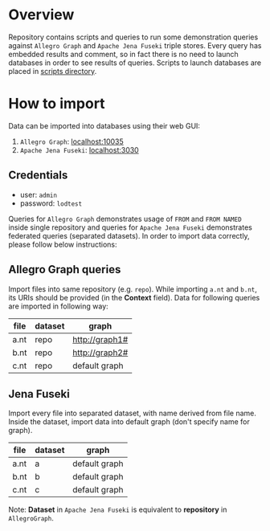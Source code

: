 # Overview
Repository contains scripts and queries to run some demonstration queries
against ``Allegro Graph`` and ``Apache Jena Fuseki`` triple stores.
Every query has embedded results and comment, so in fact there is no need
to launch databases in order to see results of queries.
Scripts to launch databases are placed in [scripts directory](scripts).

# How to import
Data can be imported into databases using their web GUI:
1. ``Allegro Graph``: [localhost:10035](http://localhost:10035)
1. ``Apache Jena Fuseki``: [localhost:3030](http://localhost:3030)

## Credentials
- user: ``admin``
- password: ``lodtest``

Queries for ``Allegro Graph`` demonstrates usage of ``FROM`` and ``FROM NAMED`` inside single repository and queries for ``Apache Jena Fuseki``
demonstrates federated queries (separated datasets). In order to import
data correctly, please follow below instructions:

## Allegro Graph queries
Import files into same repository (e.g. ``repo``).
While importing ``a.nt`` and ``b.nt``, its URIs should be provided
(in the **Context** field).
Data for following queries are imported in following way:

| file | dataset | graph |
| - | - | - |
| a.nt | repo |  <http://graph1#> |
| b.nt | repo |  <http://graph2#> |
| c.nt | repo |  default graph |


## Jena Fuseki
Import every file into separated dataset, with name derived from file
name. Inside the dataset, import data into default graph (don't specify
name for graph).

| file | dataset | graph |
| - | - | - |
| a.nt | a |  default graph |
| b.nt | b |  default graph |
| c.nt | c |  default graph |

Note: **Dataset** in ``Apache Jena Fuseki`` is equivalent to
**repository** in ``AllegroGraph``.
